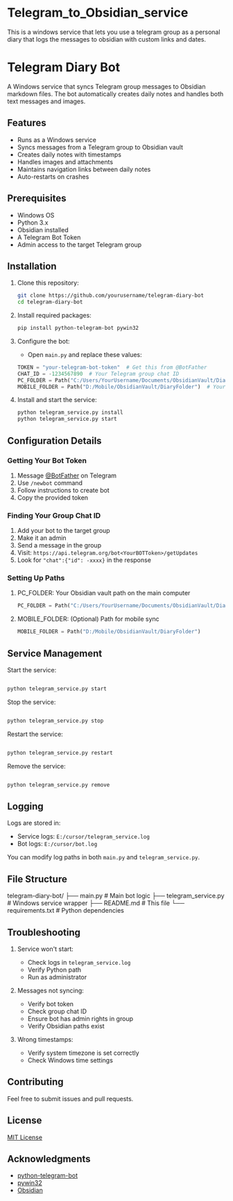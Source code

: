 # Telegram_to_Obsidian_service
This is a windows service that lets you use a telegram group as a personal diary that logs the messages to obsidian with custom links and dates.
# Telegram Diary Bot

A Windows service that syncs Telegram group messages to Obsidian markdown files. The bot automatically creates daily notes and handles both text messages and images.

## Features
- Runs as a Windows service
- Syncs messages from a Telegram group to Obsidian vault
- Creates daily notes with timestamps
- Handles images and attachments
- Maintains navigation links between daily notes
- Auto-restarts on crashes

## Prerequisites
- Windows OS
- Python 3.x
- Obsidian installed
- A Telegram Bot Token
- Admin access to the target Telegram group

## Installation

1. Clone this repository:
   ```bash
   git clone https://github.com/yourusername/telegram-diary-bot
   cd telegram-diary-bot
2. Install required packages:
   ```bash
   pip install python-telegram-bot pywin32

3. Configure the bot:
   - Open `main.py` and replace these values:
   ```python
   TOKEN = "your-telegram-bot-token"  # Get this from @BotFather
   CHAT_ID = -1234567890  # Your Telegram group chat ID
   PC_FOLDER = Path("C:/Users/YourUsername/Documents/ObsidianVault/DiaryFolder")  # Your PC Obsidian path
   MOBILE_FOLDER = Path("D:/Mobile/ObsidianVault/DiaryFolder")  # Your mobile sync path (if needed)
   ```

4. Install and start the service:
   ```bash
   python telegram_service.py install
   python telegram_service.py start

## Configuration Details

### Getting Your Bot Token
1. Message [@BotFather](https://t.me/botfather) on Telegram
2. Use `/newbot` command
3. Follow instructions to create bot
4. Copy the provided token

### Finding Your Group Chat ID
1. Add your bot to the target group
2. Make it an admin
3. Send a message in the group
4. Visit: `https://api.telegram.org/bot<YourBOTToken>/getUpdates`
5. Look for `"chat":{"id": -xxxx}` in the response

### Setting Up Paths
1. PC_FOLDER: Your Obsidian vault path on the main computer
   ```python
   PC_FOLDER = Path("C:/Users/YourUsername/Documents/ObsidianVault/DiaryFolder")
   ```

2. MOBILE_FOLDER: (Optional) Path for mobile sync
   ```python
   MOBILE_FOLDER = Path("D:/Mobile/ObsidianVault/DiaryFolder")
   ```

## Service Management

Start the service:
```bash

python telegram_service.py start
```

Stop the service:
```bash

python telegram_service.py stop
```

Restart the service:
```bash

python telegram_service.py restart
```

Remove the service:
```bash

python telegram_service.py remove
```

## Logging

Logs are stored in:
- Service logs: `E:/cursor/telegram_service.log`
- Bot logs: `E:/cursor/bot.log`

You can modify log paths in both `main.py` and `telegram_service.py`.

## File Structure
telegram-diary-bot/
├── main.py # Main bot logic
├── telegram_service.py # Windows service wrapper
├── README.md # This file
└── requirements.txt # Python dependencies

## Troubleshooting

1. Service won't start:
   - Check logs in `telegram_service.log`
   - Verify Python path
   - Run as administrator

2. Messages not syncing:
   - Verify bot token
   - Check group chat ID
   - Ensure bot has admin rights in group
   - Verify Obsidian paths exist

3. Wrong timestamps:
   - Verify system timezone is set correctly
   - Check Windows time settings

## Contributing

Feel free to submit issues and pull requests.

## License

[MIT License](LICENSE)

## Acknowledgments

- [python-telegram-bot](https://github.com/python-telegram-bot/python-telegram-bot)
- [pywin32](https://github.com/mhammond/pywin32)
- [Obsidian](https://obsidian.md/)
   


